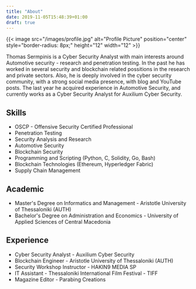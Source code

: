 ```yaml
---
title: "About"
date: 2019-11-05T15:48:39+01:00
draft: true
---
```

{{< image src="/images/profile.jpg" alt="Profile Picture" position="center" style="border-radius: 8px;" height="12" width="12" >}}

<p>Thomas Sermpinis is a Cyber Security Analyst with main interests around Automotive security - research and penetration testing. In the past he has worked in several security and blockchain related possitions in the research and private sectors. Also, he is deeply involved in the cyber security community, with a strong social media presence, with blog and YouTube posts. The last year he acquired experience in Automotive Security, and currently works as a Cyber Security Analyst for Auxilium Cyber Security.</p>

<h2>Skills</h2>

<ul class="skill-list">
	<li>OSCP - Offensive Security Certified Professional</li>
	<li>Penetration Testing</li>
	<li>Security Analysis and Research</li>
	<li>Automotive Security</li>
	<li>Blockchain Security</li>
	<li>Programming and Scripting (Python, C, Solidity, Go, Bash)</li>
	<li>Blockchain Technologies (Ethereum, Hyperledger Fabric) </li>
	<li>Supply Chain Management</li>
</ul>

<h2>Academic</h2>

<ul>
	<li>Master's Degree on Informatics and Management - Aristotle University of Thessaloniki (AUTH)</li>
	<li>Bachelor's Degree on Administration and Economics - University of Applied Sciences of Central Macedonia</li>
</ul>

<h2>Experience</h2>

<ul>
	<li>Cyber Security Analyst - Auxilium Cyber Security</li>
    <li>Blockchain Engineer - Aristotle University of Thessaloniki (AUTH)</li>
	<li>Security Workshop Instructor - HAKIN9 MEDIA SP</li>
	<li>IT Assistant - Thessaloniki International Film Festival - TIFF</li>
	<li>Magazine Editor - Parabing Creations</li>
</ul>

